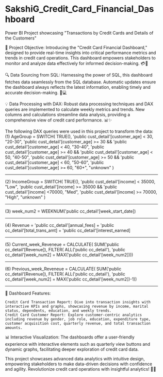 # SakshiG_Credit_Card_Financial_Dashboard
Power BI Project showcasing "Transactions by Credit Cards and Details of the Customers"

 🎯 Project Objective: Introducing the "Credit Card Financial Dashboard," designed to provide real-time insights into critical performance metrics and trends in credit card operations. This dashboard empowers stakeholders to monitor and analyze data effectively for informed decision-making. 💳💼

🔍 Data Sourcing from SQL: Harnessing the power of SQL, this dashboard fetches data seamlessly from the SQL database. Automatic updates ensure the dashboard always reflects the latest information, enabling timely and accurate decision-making. 🔄💻

💡 Data Processing with DAX: Robust data processing techniques and DAX queries are implemented to calculate weekly metrics and trends. New columns and calculations streamline data analysis, providing a comprehensive view of credit card performance. 📊✨

The following DAX queries were used in this project to transform the data:
(1)
AgeGroup = SWITCH(
TRUE(),
'public cust_detail'[customer_age] < 30, "20-30",
'public cust_detail'[customer_age] >= 30 && 'public cust_detail'[customer_age] < 40, "30-40",
'public cust_detail'[customer_age] >= 40 && 'public cust_detail'[customer_age] < 50, "40-50",
'public cust_detail'[customer_age] >= 50 && 'public cust_detail'[customer_age] < 60, "50-60",
'public cust_detail'[customer_age] >= 60, "60+",
"unknown"
)
______________________________________________

(2)
IncomeGroup = SWITCH(
TRUE(),
'public cust_detail'[income] < 35000, "Low",
'public cust_detail'[income] >= 35000 && 'public cust_detail'[income] <70000, "Med",
'public cust_detail'[income] >= 70000, "High",
"unknown"
)
__________________________________________________
(3)
week_num2 = WEEKNUM('public cc_detail'[week_start_date])
___________________________________________________
(4)
Revenue = 'public cc_detail'[annual_fees] + 'public cc_detail'[total_trans_amt] + 'public cc_detail'[interest_earned]
__________________________________________________
(5)
Current_week_Reveneue = CALCULATE(
SUM('public cc_detail'[Revenue]),
FILTER(
ALL('public cc_detail'),
'public cc_detail'[week_num2] = MAX('public cc_detail'[week_num2])))
________________________________________________
(6)
Previous_week_Reveneue = CALCULATE(
SUM('public cc_detail'[Revenue]),
FILTER(
ALL('public cc_detail'),
'public cc_detail'[week_num2] = MAX('public cc_detail'[week_num2])-1))

______________________________________________________________________________________________________________________________
🚀 Dashboard Features:

    Credit Card Transaction Report: Dive into transaction insights with interactive KPIs and graphs, showcasing revenue by income, marital status, dependents, education, and weekly trends.
    Credit Card Customer Report: Explore customer-centric analytics including revenue by gender, job role, education, expenditure type, customer acquisition cost, quarterly revenue, and total transaction amounts.

📊 Interactive Visualization: The dashboards offer a user-friendly experience with interactive elements such as quarterly view buttons and dynamic graphs, facilitating deeper exploration of credit card data.

This project showcases advanced data analytics with intuitive design, empowering stakeholders to make data-driven decisions with confidence and agility. Revolutionize credit card operations with insightful analytics! 💪🌐 
